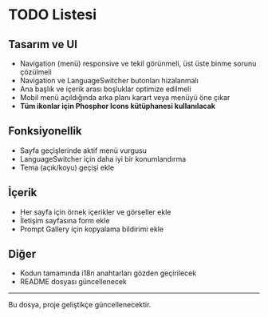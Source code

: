 # TODO Listesi

## Tasarım ve UI
- Navigation (menü) responsive ve tekil görünmeli, üst üste binme sorunu çözülmeli
- Navigation ve LanguageSwitcher butonları hizalanmalı
- Ana başlık ve içerik arası boşluklar optimize edilmeli
- Mobil menü açıldığında arka planı karart veya menüyü öne çıkar
- **Tüm ikonlar için Phosphor Icons kütüphanesi kullanılacak**

## Fonksiyonellik
- Sayfa geçişlerinde aktif menü vurgusu
- LanguageSwitcher için daha iyi bir konumlandırma
- Tema (açık/koyu) geçişi ekle

## İçerik
- Her sayfa için örnek içerikler ve görseller ekle
- İletişim sayfasına form ekle
- Prompt Gallery için kopyalama bildirimi ekle

## Diğer
- Kodun tamamında i18n anahtarları gözden geçirilecek
- README dosyası güncellenecek

---
Bu dosya, proje geliştikçe güncellenecektir. 